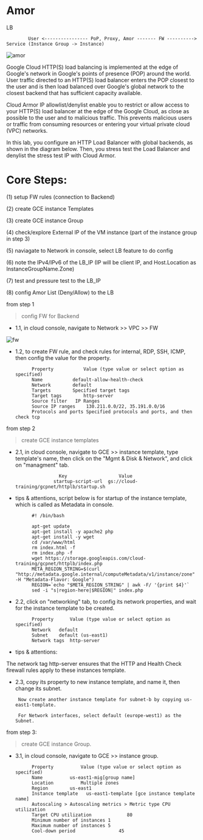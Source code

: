 # Amor
LB


            User <---------------- PoP, Proxy, Amor ------- FW ----------> Service (Instance Group -> Instance)


![amor](https://cdn.qwiklabs.com/7wJtCqbfTFLwKCpOMzUSyPjVKBjUouWHbduOqMpfRiM%3D)

Google Cloud HTTP(S) load balancing is implemented at the edge of Google's network in Google's points of presence (POP) around the world. User traffic directed to an HTTP(S) load balancer enters the POP closest to the user and is then load balanced over Google's global network to the closest backend that has sufficient capacity available.

Cloud Armor IP allowlist/denylist enable you to restrict or allow access to your HTTP(S) load balancer at the edge of the Google Cloud, as close as possible to the user and to malicious traffic. This prevents malicious users or traffic from consuming resources or entering your virtual private cloud (VPC) networks.

In this lab, you configure an HTTP Load Balancer with global backends, as shown in the diagram below. Then, you stress test the Load Balancer and denylist the stress test IP with Cloud Armor.


# Core Steps:

(1) setup FW rules (connection to Backend)

(2) create GCE instance Templates

(3) create GCE instance Group

(4) check/explore External IP of the VM instance (part of the instance group in step 3)

(5) naviagate to Network in console, select LB feature to do config 

(6) note the IPv4/IPv6 of the LB_IP (IP will be client IP, and Host.Location as InstanceGroupName.Zone)

(7) test and pressure test to the LB_IP

(8) config Amor List (Deny/Allow) to the LB



from step 1

> config FW for Backend

* 1.1, in cloud console, navigate to Network >> VPC >> FW

![fw](https://cdn.qwiklabs.com/o3ZzeAWb50voTy3ENkYicuiDP9Wen8Sybx83FHz9XhY%3D)

* 1.2, to create FW rule, and check rules for internal, RDP, SSH, ICMP, then config the value for the property.

            Property	       Value (type value or select option as specified)
            Name	       default-allow-health-check
            Network	       default
            Targets	       Specified target tags
            Target tags	       http-server
            Source filter	IP Ranges
            Source IP ranges	130.211.0.0/22, 35.191.0.0/16
            Protocols and ports	Specified protocols and ports, and then check tcp
            
 
 from step 2
 
 > create GCE instance templates
 

* 2.1, in cloud console, navigate to GCE >> instance template, type template's name, then click on the "Mgmt & Disk & Network", and click on "managment" tab.

                      Key	                Value
                    startup-script-url	gs://cloud-training/gcpnet/httplb/startup.sh
                    
* tips & attentions, script below is for startup of the instance template, which is called as Metadata in console.
 
            #! /bin/bash

            apt-get update 
            apt-get install -y apache2 php
            apt-get install -y wget
            cd /var/www/html
            rm index.html -f
            rm index.php -f
            wget https://storage.googleapis.com/cloud-training/gcpnet/httplb/index.php
            META_REGION_STRING=$(curl "http://metadata.google.internal/computeMetadata/v1/instance/zone" -H "Metadata-Flavor: Google")
            REGION=`echo "$META_REGION_STRING" | awk -F/ '{print $4}'`
            sed -i "s|region-here|$REGION|" index.php

* 2.2, click on "networking" tab, to config its network properties, and wait for the instance template to be created.

            Property	  Value (type value or select option as specified)
            Network	  default
            Subnet	  default (us-east1)
            Network tags  http-server

 * tips & attentions:
 
 The network tag http-server ensures that the HTTP and Health Check firewall rules apply to these instances template.

* 2.3, copy its property to new instance template, and name it, then change its subnet.

       Now create another instance template for subnet-b by copying us-east1-template.
       
       For Network interfaces, select default (europe-west1) as the Subnet.

from step 3:

> create GCE instance Group.

* 3.1, in cloud console, navigate to GCE >> instance group.

            Property	      Value (type value or select option as specified)
            Name	      us-east1-mig[group name]
            Location	      Multiple zones
            Region	      us-east1
            Instance template	us-east1-template [gce instance template name]
            Autoscaling > Autoscaling metrics > Metric type	CPU utilization
            Target CPU utilization	           80
            Minimum number of instances	1
            Maximum number of instances	5
            Cool-down period	            45
